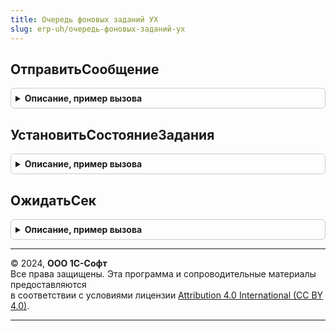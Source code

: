 ```yaml
---
title: Очередь фоновых заданий УХ
slug: erp-uh/очередь-фоновых-заданий-ух
---
```



## ОтправитьСообщение
<details style="margin: 1em 0; padding: 0.5em; border: 1px solid #ccc; border-radius: 6px;">

<summary style="font-weight: bold; cursor: pointer;">Описание, пример вызова</summary>

```bsl

Функция ОтправитьСообщение(Получатель, Отправитель, Порядок = 0, Сообщение, СтепеньСжатия = Неопределено) Экспорт
```

Пример вызова
```bsl
Результат = ОчередьФоновыхЗаданийУХ.ОтправитьСообщение(Получатель, Отправитель, Порядок, Сообщение, СтепеньСжатия);
```
</details>

## УстановитьСостояниеЗадания
<details style="margin: 1em 0; padding: 0.5em; border: 1px solid #ccc; border-radius: 6px;">

<summary style="font-weight: bold; cursor: pointer;">Описание, пример вызова</summary>

```bsl

Функция УстановитьСостояниеЗадания(Ключ, Состояние = Неопределено, Прогресс = Неопределено, Пояснение = Неопределено) Экспорт
```

Пример вызова
```bsl
Результат = ОчередьФоновыхЗаданийУХ.УстановитьСостояниеЗадания(Ключ, Состояние, Прогресс, Пояснение);
```
</details>

## ОжидатьСек
<details style="margin: 1em 0; padding: 0.5em; border: 1px solid #ccc; border-radius: 6px;">

<summary style="font-weight: bold; cursor: pointer;">Описание, пример вызова</summary>

```bsl

Процедура ОжидатьСек(Сек) Экспорт
```

Пример вызова
```bsl
ОчередьФоновыхЗаданийУХ.ОжидатьСек(Сек) 
```
</details>

---

© 2024, **ООО 1С-Софт**  
Все права защищены. Эта программа и сопроводительные материалы предоставляются  
в соответствии с условиями лицензии [Attribution 4.0 International (CC BY 4.0)](https://creativecommons.org/licenses/by/4.0/legalcode).

---
